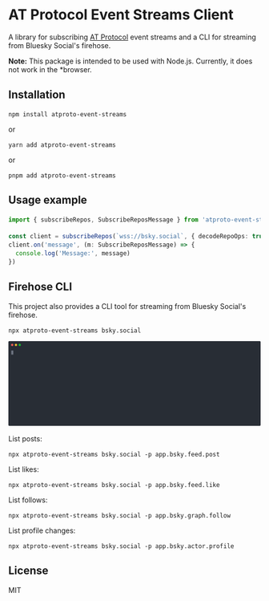 # AT Protocol Event Streams Client

A library for subscribing [AT Protocol](https://atproto.com) event streams and a CLI for streaming
from Bluesky Social's firehose.

**Note:** This package is intended to be used with Node.js. Currently, it does not work in the
*browser.

## Installation

```
npm install atproto-event-streams
```

or

```
yarn add atproto-event-streams
```
or

```
pnpm add atproto-event-streams
```

## Usage example

```typescript
import { subscribeRepos, SubscribeReposMessage } from 'atproto-event-streams'

const client = subscribeRepos(`wss://bsky.social`, { decodeRepoOps: true })
client.on('message', (m: SubscribeReposMessage) => {
  console.log('Message:', message)
})
```

## Firehose CLI

This project also provides a CLI tool for streaming from Bluesky Social's firehose.

```
npx atproto-event-streams bsky.social
```

<img src="screencast.svg" alt="Screencast">

List posts:

```
npx atproto-event-streams bsky.social -p app.bsky.feed.post
```

List likes:

```
npx atproto-event-streams bsky.social -p app.bsky.feed.like
```

List follows:

```
npx atproto-event-streams bsky.social -p app.bsky.graph.follow
```

List profile changes:

```
npx atproto-event-streams bsky.social -p app.bsky.actor.profile
```

## License

MIT